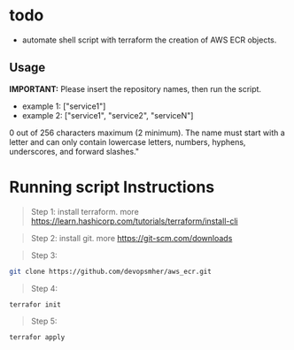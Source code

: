 # todo
- automate shell script with terraform the creation of AWS ECR objects.

## Usage


**IMPORTANT:** Please insert the repository names, then run the script.
- example 1: ["service1"]
- example 2: ["service1", "service2", "serviceN"]

0 out of 256 characters maximum (2 minimum). The name must start with a letter and can only contain lowercase letters, numbers, hyphens, underscores, and forward slashes."

# Running script Instructions 

>Step 1: install terraform. more https://learn.hashicorp.com/tutorials/terraform/install-cli

>Step 2: install git. more https://git-scm.com/downloads

>Step 3: 
```bash 
git clone https://github.com/devopsmher/aws_ecr.git 
```
>Step 4: 
```bash 
terrafor init
```
>Step 5: 
```bash 
terrafor apply
```
